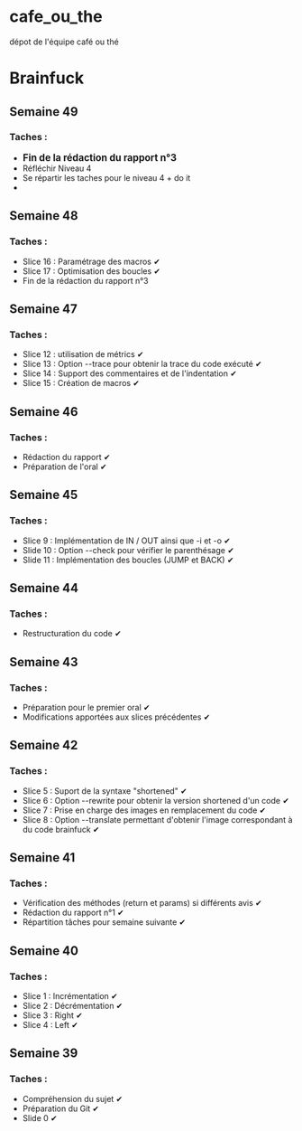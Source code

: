# cafe_ou_the
dépot de l'équipe café ou thé

<h1>Brainfuck</h1>

<h2>Semaine 49</h2>
<h3>Taches : </h3>
<ul>
<li> <b><big>Fin de la rédaction du rapport n°3 </big></b></li>
<li> Réfléchir Niveau 4</li>
<li> Se répartir les taches pour le niveau 4 + do it</li>
<li>  </li>
</ul>
<h2>Semaine 48</h2>
<h3>Taches :</h3>
<ul>
<li> Slice 16 : Paramétrage des macros &#x2714</li>
<li> Slice 17 : Optimisation des boucles &#x2714</li>
<li> Fin de la rédaction du rapport n°3 </li>
</ul>
<h2>Semaine 47</h2>
<h3>Taches :</h3>
<ul>
<li> Slice 12 : utilisation de métrics &#x2714</li>
<li> Slice 13 : Option --trace pour obtenir la trace du code exécuté &#x2714</li>
<li> Slice 14 : Support des commentaires et de l'indentation &#x2714</li>
<li> Slice 15 : Création de macros &#x2714</li>
</ul>

<h2>Semaine 46</h2>
<h3>Taches :</h3>
<ul>
<li> Rédaction du rapport &#x2714 </li>
<li> Préparation de l'oral &#x2714</li>
</ul>

<h2>Semaine 45</h2>
<h3>Taches :</h3>
<ul>
<li> Slice 9 : Implémentation de IN / OUT ainsi que -i et -o &#x2714</li>
<li> Slide 10 : Option --check pour vérifier le parenthésage &#x2714</li>
<li> Slide 11 : Implémentation des boucles (JUMP et BACK) &#x2714</li>
</ul>

<h2>Semaine 44</h2>
<h3>Taches :</h3>
<ul>
<li>Restructuration du code &#x2714</li>
</ul>

<h2>Semaine 43</h2>
<h3>Taches :</h3>
<ul>
<li>Préparation pour le premier oral &#x2714</li>
<li>Modifications apportées aux slices précédentes &#x2714</li>
</ul>

<h2>Semaine 42</h2>
<h3>Taches :</h3>
<ul>
<li>Slice 5 : Suport de la syntaxe "shortened" &#x2714</li>
<li>Slice 6 : Option --rewrite pour obtenir la version shortened d'un code &#x2714</li>
<li>Slice 7 : Prise en charge des images en remplacement du code &#x2714</li>
<li>Slice 8 : Option --translate permettant d'obtenir l'image correspondant à du code brainfuck &#x2714</li>
</ul>

<h2>Semaine 41</h2>
<h3>Taches :</h3>
<ul>
<li>Vérification des méthodes (return et params) si différents avis &#x2714</li>
<li>Rédaction du rapport n°1 &#x2714</li>
<li>Répartition tâches pour semaine suivante &#x2714</li>
</ul>

<h2>Semaine 40</h2>
<h3>Taches :</h3>
<ul>
<li>Slice 1 : Incrémentation &#x2714</li>
<li>Slice 2 : Décrémentation &#x2714</li>
<li>Slice 3 : Right &#x2714</li>
<li>Slice 4 : Left &#x2714</li>
</ul>

<h2>Semaine 39</h2>
<h3>Taches :</h3>
<ul>
<li> Compréhension du sujet &#x2714 </li>
<li> Préparation du Git &#x2714</li>
<li> Slide 0 &#x2714</li>
</ul>
